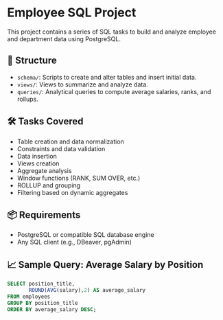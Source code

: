 # Employee SQL Project

This project contains a series of SQL tasks to build and analyze employee and department data using PostgreSQL.

## 📁 Structure

- `schema/`: Scripts to create and alter tables and insert initial data.
- `views/`: Views to summarize and analyze data.
- `queries/`: Analytical queries to compute average salaries, ranks, and rollups.

## 🛠️ Tasks Covered

- Table creation and data normalization
- Constraints and data validation
- Data insertion
- Views creation
- Aggregate analysis
- Window functions (RANK, SUM OVER, etc.)
- ROLLUP and grouping
- Filtering based on dynamic aggregates

## 📦 Requirements

- PostgreSQL or compatible SQL database engine
- Any SQL client (e.g., DBeaver, pgAdmin)

## 📈 Sample Query: Average Salary by Position

```sql
SELECT position_title,
       ROUND(AVG(salary),2) AS average_salary
FROM employees
GROUP BY position_title
ORDER BY average_salary DESC;
